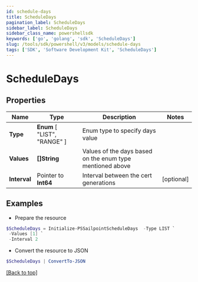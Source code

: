 ```yaml
---
id: schedule-days
title: ScheduleDays
pagination_label: ScheduleDays
sidebar_label: ScheduleDays
sidebar_class_name: powershellsdk
keywords: ['go', 'golang', 'sdk', 'ScheduleDays'] 
slug: /tools/sdk/powershell/v3/models/schedule-days
tags: ['SDK', 'Software Development Kit', 'ScheduleDays']
---
```



# ScheduleDays

## Properties

Name | Type | Description | Notes
------------ | ------------- | ------------- | -------------
**Type** |   **Enum** [  "LIST",    "RANGE" ] | Enum type to specify days value | 
**Values** |  **[]String** | Values of the days based on the enum type mentioned above | 
**Interval** |  Pointer to **Int64** | Interval between the cert generations | [optional] 

## Examples

- Prepare the resource
```powershell
$ScheduleDays = Initialize-PSSailpointScheduleDays  -Type LIST `
 -Values [1] `
 -Interval 2
```

- Convert the resource to JSON
```powershell
$ScheduleDays | ConvertTo-JSON
```


[[Back to top]](#) 

